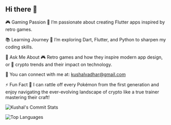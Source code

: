 ## Hi there 👋




🎮 Gaming Passion
🌟 I’m passionate about creating Flutter apps inspired by retro games.

📚 Learning Journey
📖 I’m exploring Dart, Flutter, and Python to sharpen my coding skills.

💬 Ask Me About
🎮 Retro games and how they inspire modern app design, or 🔗 crypto trends and their impact on technology.

📧 You can connect with me at: kushalvadhar@gmail.com

⚡ Fun Fact
👾 I can rattle off every Pokémon from the first generation and enjoy navigating the ever-evolving landscape of crypto like a true trainer mastering their craft!


![Kushal's Commit Stats](https://github-readme-stats.vercel.app/api?username=KushalVadhar&count_private=true&show_icons=true&hide=prs&theme=radical&bg_color=000000&border_radius=20&title_color=FFD700&icon_color=FF4500&text_color=FFFFFF)

![Top Languages](https://github-readme-stats.vercel.app/api/top-langs/?username=KushalVadhar&layout=compact&theme=radical&bg_color=000000&border_radius=20&title_color=FFD700&icon_color=FF4500&text_color=FFFFFF)
